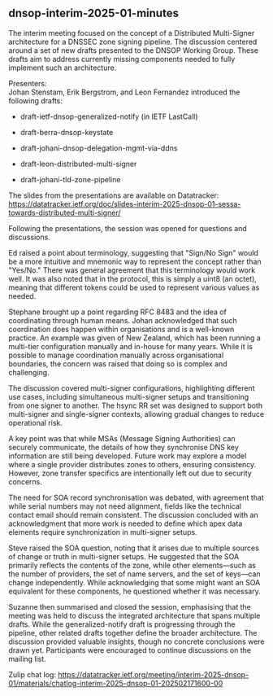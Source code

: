 ## **dnsop-interim-2025-01-minutes**

The interim meeting focused on the concept of a Distributed Multi-Signer architecture for a DNSSEC zone signing pipeline. The discussion centered around a set of new drafts presented to the DNSOP Working Group. These  drafts aim to address currently missing components needed to fully implement such an architecture.

Presenters:  
Johan Stenstam, Erik Bergstrom, and Leon Fernandez introduced the following drafts:

* draft-ietf-dnsop-generalized-notify (in IETF LastCall)  
    
* draft-berra-dnsop-keystate  
    
* draft-johani-dnsop-delegation-mgmt-via-ddns  
    
* draft-leon-distributed-multi-signer  
    
* draft-johani-tld-zone-pipeline

The slides from the presentations are available on Datatracker:  
https://datatracker.ietf.org/doc/slides-interim-2025-dnsop-01-sessa-towards-distributed-multi-signer/

Following the presentations, the session was opened for questions and discussions.

Ed raised a point about terminology, suggesting that "Sign/No Sign" would be a more intuitive and mnemonic way to represent the concept rather than "Yes/No." There was general agreement that this terminology would work well. It was also noted that in the protocol, this is simply a uint8 (an octet), meaning that different tokens could be used to represent various values as needed.

Stephane brought up a point regarding RFC 8483 and the idea of coordinating through human means. Johan acknowledged that such coordination does happen within organisations and is a well-known practice. An example was given of New Zealand, which has been running a multi-tier configuration manually and in-house for many years. While it is possible to manage coordination manually across organisational boundaries, the concern was raised that doing so is complex and challenging.

The discussion covered multi-signer configurations, highlighting different use cases, including simultaneous multi-signer setups and transitioning from one signer to another. The hsync RR set was designed to support both multi-signer and single-signer contexts, allowing gradual changes to reduce operational risk.

A key point was that while MSAs (Message Signing Authorities) can securely communicate, the details of how they synchronise DNS key information are still being developed. Future work may explore a model where a single provider distributes zones to others, ensuring consistency. However, zone transfer specifics are intentionally left out due to security concerns.

The need for SOA record synchronisation was debated, with agreement that while serial numbers may not need alignment, fields like the technical contact email should remain consistent. The discussion concluded with an acknowledgment that more work is needed to define which apex data elements require synchronization in multi-signer setups.

Steve raised the SOA question, noting that it arises due to multiple sources of change or truth in multi-signer setups. He suggested that the SOA primarily reflects the contents of the zone, while other elements—such as the number of providers, the set of name servers, and the set of keys—can change independently. While acknowledging that some might want an SOA equivalent for these components, he questioned whether it was necessary.

Suzanne then summarised and closed the session, emphasising that the meeting was held to discuss the integrated architecture that spans multiple drafts. While the generalized-notify draft is progressing through the pipeline, other related drafts together define the broader architecture. The discussion provided valuable insights, though no concrete conclusions were drawn yet. Participants were encouraged to continue discussions on the mailing list.

Zulip chat log: https://datatracker.ietf.org/meeting/interim-2025-dnsop-01/materials/chatlog-interim-2025-dnsop-01-202502171600-00

